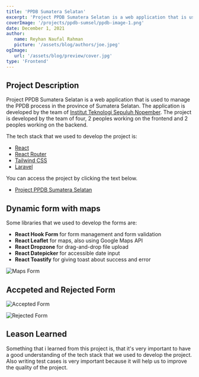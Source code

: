 ```yaml
---
title: 'PPDB Sumatera Selatan'
excerpt: 'Project PPDB Sumatera Selatan is a web application that is used to manage the PPDB process in the province of Sumatera Selatan. The application is developed by the team of Institut Teknologi Sepuluh Nopember.'
coverImage: '/projects/ppdb-sumsel/ppdb-image-1.png'
date: December 1, 2021
author:
   name: Reyhan Naufal Rahman
   picture: '/assets/blog/authors/joe.jpeg'
ogImage:
   url: '/assets/blog/preview/cover.jpg'
type: 'Frontend'
---
```


## Project Description

Project PPDB Sumatera Selatan is a web application that is used to manage the PPDB process in the province of Sumatera Selatan. The application is developed by the team of [Institut Teknologi Sepuluh Nopember](https://www.its.ac.id/). The project is developed by the team of four, 2 peoples working on the frontend and 2 peoples working on the backend.

The tech stack that we used to develop the project is:

-  [React](https://reactjs.org/)
-  [React Router](https://reacttraining.com/react-router/web/guides/quick-start)
-  [Tailwind CSS](https://tailwindcss.com/)
-  [Laravel](https://laravel.com/)

You can access the project by clicking the text below.

-  [Project PPDB Sumatera Selatan](https://ppdbsumsel.net/)

## Dynamic form with maps

Some libraries that we used to develop the forms are:

-  **React Hook Form** for form management and form validation
-  **React Leaflet** for maps, also using Google Maps API
-  **React Dropzone** for drag-and-drop file upload
-  **React Datepicker** for accessible date input
-  **React Toastify** for giving toast about success and error

![Maps Form](/projects/ppdb-sumsel/ppdb-image-3.png)

## Accpeted and Rejected Form

![Accepted Form](/projects/ppdb-sumsel/ppdb-image-2.jpeg)

![Rejected Form](/projects/ppdb-sumsel/ppdb-image-4.jpeg)

## Leason Learned

Something that i learned from this project is, that it's very important to have a good understanding of the tech stack that we used to develop the project. Also writing test cases is very important because it will help us to improve the quality of the project.

